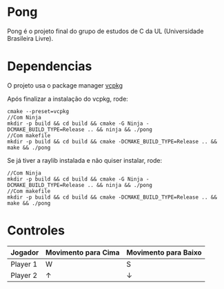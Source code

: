 # Pong


Pong é o projeto final do grupo de estudos de C da UL (Universidade Brasileira Livre). 


# Dependencias

O projeto usa o package manager [vcpkg](https://learn.microsoft.com/pt-br/vcpkg/get_started/get-started?pivots=shell-cmd)


Após finalizar a instalação do vcpkg, rode:

```shell
cmake --preset=vcpkg
//Com Ninja
mkdir -p build && cd build && cmake -G Ninja -DCMAKE_BUILD_TYPE=Release .. && ninja && ./pong
//Com makefile
mkdir -p build && cd build && cmake -DCMAKE_BUILD_TYPE=Release .. && make && ./pong
```

Se já tiver a raylib instalada e não quiser instalar, rode:

```shell
//Com Ninja
mkdir -p build && cd build && cmake -G Ninja -DCMAKE_BUILD_TYPE=Release .. && ninja && ./pong
//Com makefile
mkdir -p build && cd build && cmake -DCMAKE_BUILD_TYPE=Release .. && make && ./pong
```

# Controles

| Jogador     | Movimento para Cima | Movimento para Baixo |
|-------------|---------------------|----------------------|
| Player 1    | W                   | S                    |
| Player 2    | ↑                   | ↓                    |

